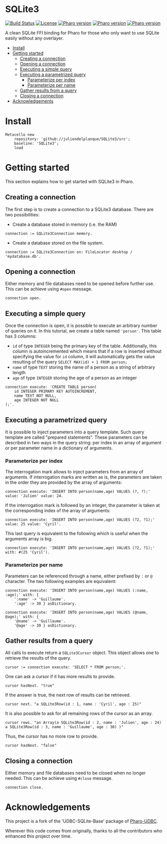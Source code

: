 # SQLite3
[![Build Status](https://travis-ci.org/juliendelplanque/SQLite3.svg?branch=master)](https://travis-ci.org/juliendelplanque/SQLite3)
[![License](https://img.shields.io/badge/license-MIT-blue.svg)](LICENSE)
[![Pharo version](https://img.shields.io/badge/Pharo-6.1-%23aac9ff.svg)](https://pharo.org/download)
[![Pharo version](https://img.shields.io/badge/Pharo-7.0-%23aac9ff.svg)](https://pharo.org/download)
[![Pharo version](https://img.shields.io/badge/Pharo-8.0-%23aac9ff.svg)](https://pharo.org/download)

A clean SQLite FFI binding for Pharo for those who only want to use SQLite easily without any overlayer.

- [Install](#install)
- [Getting started](#getting-started)
  * [Creating a connection](#creating-a-connection)
  * [Opening a connection](#opening-a-connection)
  * [Executing a simple query](#executing-a-simple-query)
  * [Executing a parametrized query](#executing-a-parametrized-query)
    + [Parameterize per index](#parameterize-per-index)
    + [Parameterize per name](#parameterize-per-name)
  * [Gather results from a query](#gather-results-from-a-query)
  * [Closing a connection](#closing-a-connection)
- [Acknowledgements](#acknowledgements)

# Install

```st
Metacello new
	repository: 'github://juliendelplanque/SQLite3/src';
	baseline: 'SQLite3';
	load
```

# Getting started
This section explains how to get started with SQLite3 in Pharo.

## Creating a connection
The first step is to create a connection to a SQLite3 database.
There are two possibilities:
- Create a database stored in memory (i.e. the RAM)

```st
connection := SQLite3Connection memory.
```

- Create a database stored on the file system.

```st
connection := SQLite3Connection on: FileLocator desktop / 'mydatabase.db'.
```

## Opening a connection
Either memory and file databases need to be opened before further use.
This can be achieve using `#open` message.

```st
connection open.
```

## Executing a simple query
Once the connection is open, it is possible to execute an arbitrary number of queries on it.
In this tutorial, we create a table named `'person'`.
This table has 3 columns:
- `id` of type `INTEGER` being the primary key of the table. Additionally, this column is autoincremented which means that if a row is inserted without specifying the value for `id` column, it will automatically gets the value resulting of the query `SELECT MAX(id) + 1 FROM person;`
- `name` of type `TEXT` storing the name of a person as a string of arbitrary length
- `age` of type `INTEGER` storing the age of a person as an integer

```st
connection execute: 'CREATE TABLE person(
	id INTEGER PRIMARY KEY AUTOINCREMENT,
	name TEXT NOT NULL,
	age INTEGER NOT NULL
);'.
```

## Executing a parametrized query
It is possible to inject parameters into a query template.
Such query template are called "prepared statements".
These parameters can be described in two ways in the query string: per index in an array of argument or per parameter name in a dictionary of arguments.

### Parameterize per index
The interrogation mark allows to inject parameters from an array of arguments.
If interrogation marks are written as is, the parameters are taken in the order they are provided by the array of arguments:

```st
connection execute: 'INSERT INTO person(name,age) VALUES (?, ?);' value: 'Julien' value: 24.
```

If the interrogation mark is followed by an integer, the parameter is taken at the corresponding index of the array of arguments:

```st
connection execute: 'INSERT INTO person(name,age) VALUES (?2, ?1);' value: 25 value: 'Cyril'.
```

This last query is equivalent to the following which is useful when the arguments array is big.

```st
connection execute: 'INSERT INTO person(name,age) VALUES (?2, ?1);' with: #(25 'Cyril').
```

### Parameterize per name
Parameters can be referenced through a name, either prefixed by `:` or `@` character.
The two following examples are equivalent:

```st
connection execute: 'INSERT INTO person(name,age) VALUES (:name, :age);' with: { 
	':name' -> 'Guillaume'.
	':age' -> 30 } asDictionary.
```

```st
connection execute: 'INSERT INTO person(name,age) VALUES (@name, @age);' with: { 
	'@name' -> 'Guillaume'.
	'@age' -> 30 } asDictionary.
```

## Gather results from a query
All calls to execute return a `SQLite3Cursor` object.
This object allows one to retrieve the results of the query.

```st
cursor := connection execute: 'SELECT * FROM person;'.
```

One can ask a cursor if it has more results to provide.

```st
cursor hasNext. "true"
```

If the answer is true, the next row of results can be retrieved.

```st
cursor next. "a SQLite3Row(id : 1, name : 'Cyril', age : 25)"
```

It is also possible to ask for all remaining rows of the cursor as an array.

```st
cursor rows. "an Array(a SQLite3Row(id : 2, name : 'Julien', age : 24) a SQLite3Row(id : 3, name : 'Guillaume', age : 30) )"
```

Thus, the cursor has no more row to provide.

```st
cursor hasNext. "false"
```

## Closing a connection
Either memory and file databases need to be closed when no longer needed.
This can be achieve using `#close` message.

```st
connection close.
```

# Acknowledgements
This project is a fork of the 'UDBC-SQLite-Base' package of [Pharo-UDBC](https://github.com/astares/Pharo-UDBC).

Wherever this code comes from originally, thanks to all the contributors who enhanced this project over time.
